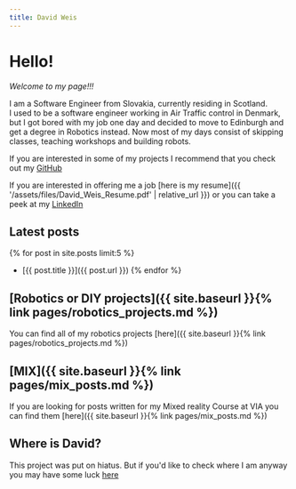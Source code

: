 ```yaml
---
title: David Weis
---
```


# Hello!

*Welcome to my page!!!*

I am a Software Engineer from Slovakia, currently residing in Scotland.  
I used to be a software engineer working in Air Traffic control in Denmark, but I got bored with my job one day and decided to move to Edinburgh and get a degree in Robotics instead. Now most of my days consist of skipping classes, teaching workshops and building robots.  

If you are interested in some of my projects I recommend that you check out my [GitHub](https://github.com/dmweis)  

If you are interested in offering me a job [here is my resume]({{ '/assets/files/David_Weis_Resume.pdf' | relative_url }}) or you can take a peek at my [LinkedIn](https://www.linkedin.com/in/david-weis/)

## Latest posts

{% for post in site.posts limit:5 %}
- [{{ post.title }}]({{ post.url }})
{% endfor %}

## [Robotics or DIY projects]({{ site.baseurl }}{% link pages/robotics_projects.md %})

You can find all of my robotics projects [here]({{ site.baseurl }}{% link pages/robotics_projects.md %})

## [MIX]({{ site.baseurl }}{% link pages/mix_posts.md %})

If you are looking for posts written for my Mixed reality Course at VIA you can find them [here]({{ site.baseurl }}{% link pages/mix_posts.md %})

## Where is David?

This project was put on hiatus. But if you'd like to check where I am anyway you may have some luck [here](http://aprs.fi/?call=2M0WUE)
